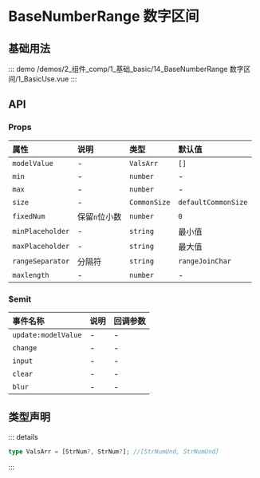 # BaseNumberRange 数字区间

## 基础用法



::: demo 
/demos/2_组件_comp/1_基础_basic/14_BaseNumberRange 数字区间/1_BasicUse.vue
:::


## API 

### Props

|属性|说明|类型|默认值|
|:---|:---|:---|:---|
|`modelValue`|-|`ValsArr`|`[]`|
|`min`|-|`number`|-|
|`max`|-|`number`|-|
|`size`|-|`CommonSize`|`defaultCommonSize`|
|`fixedNum`|保留`n`位小数|`number`|`0`|
|`minPlaceholder`|-|`string`|最小值|
|`maxPlaceholder`|-|`string`|最大值|
|`rangeSeparator`|分隔符|`string`|`rangeJoinChar`|
|`maxlength`|-|`number`|-|

### $emit

|事件名称|说明|回调参数|
|:---|:---|:---|
|`update:modelValue`|-|-|
|`change`|-|-|
|`input`|-|-|
|`clear`|-|-|
|`blur`|-|-|


## 类型声明

::: details


``` ts
type ValsArr = [StrNum?, StrNum?]; //[StrNumUnd, StrNumUnd]
```

:::  
